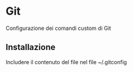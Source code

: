 # Git
Configurazione dei comandi custom di Git

## Installazione ##
Includere il contenuto del file nel file ~/.gitconfig
